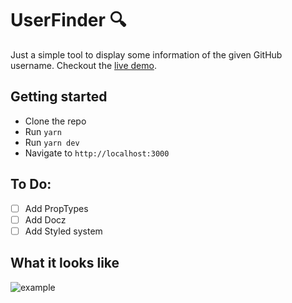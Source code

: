 # UserFinder 🔍

Just a simple tool to display some information of the given GitHub username.
Checkout the [live demo](https://userfinder.now.sh/).

## Getting started

- Clone the repo
- Run `yarn`
- Run `yarn dev`
- Navigate to `http://localhost:3000`

## To Do:

- [ ] Add PropTypes
- [ ] Add Docz
- [ ] Add Styled system

## What it looks like

![example](https://media.giphy.com/media/ie8xSmTr1hhB3Mad31/giphy.gif)
